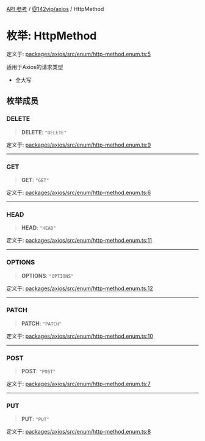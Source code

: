 [API 参考](../wiki/Home) / [@142vip/axios](../wiki/@142vip.axios) / HttpMethod

# 枚举: HttpMethod

定义于: [packages/axios/src/enum/http-method.enum.ts:5](https://github.com/142vip/core-x/blob/58a4aca72f73ebc92491a458c9b83754486dc296/packages/axios/src/enum/http-method.enum.ts#L5)

适用于Axios的请求类型

* 全大写

## 枚举成员

### DELETE

> **DELETE**: `"DELETE"`

定义于: [packages/axios/src/enum/http-method.enum.ts:9](https://github.com/142vip/core-x/blob/58a4aca72f73ebc92491a458c9b83754486dc296/packages/axios/src/enum/http-method.enum.ts#L9)

***

### GET

> **GET**: `"GET"`

定义于: [packages/axios/src/enum/http-method.enum.ts:6](https://github.com/142vip/core-x/blob/58a4aca72f73ebc92491a458c9b83754486dc296/packages/axios/src/enum/http-method.enum.ts#L6)

***

### HEAD

> **HEAD**: `"HEAD"`

定义于: [packages/axios/src/enum/http-method.enum.ts:11](https://github.com/142vip/core-x/blob/58a4aca72f73ebc92491a458c9b83754486dc296/packages/axios/src/enum/http-method.enum.ts#L11)

***

### OPTIONS

> **OPTIONS**: `"OPTIONS"`

定义于: [packages/axios/src/enum/http-method.enum.ts:12](https://github.com/142vip/core-x/blob/58a4aca72f73ebc92491a458c9b83754486dc296/packages/axios/src/enum/http-method.enum.ts#L12)

***

### PATCH

> **PATCH**: `"PATCH"`

定义于: [packages/axios/src/enum/http-method.enum.ts:10](https://github.com/142vip/core-x/blob/58a4aca72f73ebc92491a458c9b83754486dc296/packages/axios/src/enum/http-method.enum.ts#L10)

***

### POST

> **POST**: `"POST"`

定义于: [packages/axios/src/enum/http-method.enum.ts:7](https://github.com/142vip/core-x/blob/58a4aca72f73ebc92491a458c9b83754486dc296/packages/axios/src/enum/http-method.enum.ts#L7)

***

### PUT

> **PUT**: `"PUT"`

定义于: [packages/axios/src/enum/http-method.enum.ts:8](https://github.com/142vip/core-x/blob/58a4aca72f73ebc92491a458c9b83754486dc296/packages/axios/src/enum/http-method.enum.ts#L8)

